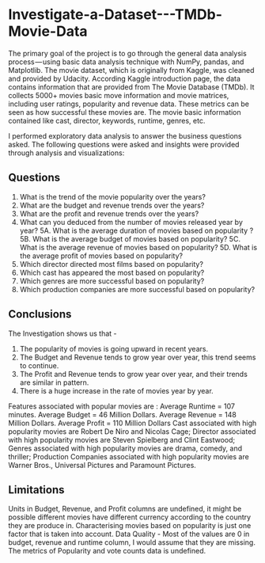 # Investigate-a-Dataset---TMDb-Movie-Data

The primary goal of the project is to go through the general data analysis process — using basic data analysis technique with NumPy, pandas, and Matplotlib. The movie dataset, which is originally from Kaggle, was cleaned and provided by Udacity. According Kaggle introduction page, the data contains information that are provided from The Movie Database (TMDb). It collects 5000+ movies basic move information and movie matrices, including user ratings, popularity and revenue data. These metrics can be seen as how successful these movies are. The movie basic information contained like cast, director, keywords, runtime, genres, etc.


I performed exploratory data analysis to answer the business questions asked. The following questions were asked and insights were provided through analysis and visualizations:

## Questions
1. What is the trend of the movie popularity over the years?
2. What are the budget and revenue trends over the years?
3. What are the profit and revenue trends over the years?
4. What can you deduced from the number of movies released year by year?
5A. What is the average duration of movies based on popularity ?
5B. What is the average budget of movies based on popularity?
5C. What is the average revenue of movies based on popularity?
5D. What is the average profit of movies based on popularity?
6. Which director directed most films based on popularity?
7. Which cast has appeared the most based on popularity?
8. Which genres are more successful based on popularity?
9. Which production companies are more successful based on popularity?

## Conclusions
The Investigation shows us that -
1. The popularity of movies is going upward in recent years.
2. The Budget and Revenue tends to grow year over year, this trend seems to continue.
3. The Profit and Revenue tends to grow year over year, and their trends are similar in pattern.
4. There is a huge increase in the rate of movies year by year.

Features associated with popular movies are :
Average Runtime = 107 minutes.
Average Budget = 46 Million Dollars.
Average Revenue = 148 Million Dollars.
Average Profit = 110 Million Dollars
Cast associated with high popularity movies are Robert De Niro and Nicolas Cage;
Director associated with high popularity movies are Steven Spielberg and Clint Eastwood;
Genres associated with high popularity movies are drama, comedy, and thriller;
Production Companies associated with high popularity movies are Warner Bros., Universal Pictures and Paramount Pictures.

## Limitations
Units in Budget, Revenue, and Profit columns are undefined, it might be possible different movies have different currency according to the country they are produce in.
Characterising movies based on popularity is just one factor that is taken into account.
Data Quality - Most of the values are 0 in budget, revenue and runtime column, I would assume that they are missing.
The metrics of Popularity and vote counts data is undefined.
